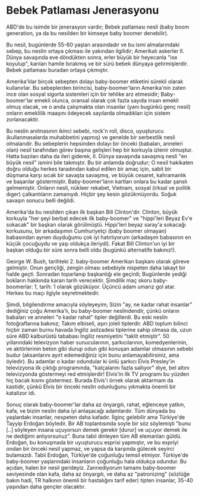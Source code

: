 # Bebek Patlaması Jenerasyonu

ABD'de bu isimde bir jenerasyon vardır; Bebek patlaması nesli (baby
boom generation, ya da bu nesilden bir kimseye baby boomer denebilir).

Bu nesil, bugünlerde 55-60 yaşları arasındadır ve bu ismi
almalarındaki sebep, bu neslin ortaya çıkması ile yakından ilgilidir;
Amerikalı askerler II. Dünya savaşında eve döndükten sonra, erler
büyük bir heyecanla "ise koyulup", karıları hamile bırakmış ve bir
sürü bebek dünyaya getirmişlerdir. Bebek patlaması buradan ortaya
çıkmıştır.

Amerika'lılar birçok sebepten dolayı baby-boomer etiketini sürekli
olarak kullanırlar. Bu sebeplerden birincisi, baby-boomer'ların
Amerika'nin zaten ince olan sosyal sigorta sistemleri için bir tehlike
arz etmesidir; Baby-boomer'lar emekli olunca, oransal olarak çok fazla
sayıda insan emekli olmuş olacak, ve o anda çalışmakta olan insanlar
(yanı bugünkü genç nesil) onların emeklilik maaşını ödeyecek sayılarda
olmadıkları için sistem zorlanacaktir.

Bu neslin anılmasının ikinci sebebi, rock'n roll, disco, uyuşturucu
(kullanmasalarda muhabbetini yapmış) ve genelde bir serbestlik nesli
olmalarıdir. Bu sebeplerin hepsinden dolayı bir önceki (babaları,
anneleri olan) nesil tarafından görev başına gelişleri hep bir
korkuyla izlenir olmuştur. Hatta bazıları daha da ileri giderek,
II. Dünya savaşında savaşmış nesli "en büyük nesil" ismini bile
takmıştır. Bu bir anlamda doğrudur; O nesil hakikaten doğru olduğu
herkes taradından kabul edilen bir amaç için, sabit bir düşmana karşı
sıcak bir savaşta savaşmış, ve büyük cesaret, kahramanlık ve başarılar
göstermiştir. Baby-boomer'ların kartları onlara bu kadar şanslı
gelmemiştir. Onların nesli, nükleer rekabet, Vietnam, sosyal (irksal
ve politik dıger) çalkantıların zamanıydı. Hiçbir şey kesin
gözükmüyordu. Soğuk savaşın sonucu belli değildi.

Amerika'da bu nesilden çıkan ilk başkan Bill Clinton'dir. Clinton,
büyük korkuyla "her şeyi berbat edecek ilk baby-boomer" ve "hippi'leri
Beyaz Ev'e sokacak" bir başkan olarak görülmüştü. Hippi'leri beyaz
saray'a sokacağı korkusunu, bir arkadaşımın Cumhuriyetçi (baby boomer
olmayan) babasından aynen duyduğumu çok iyi hatırlıyorum (arkadaşım
babasının en küçük çocuğuydu ve yaşı oldukça ileriydi). Fakat Bill
Clinton'un iyi bir başkan olduğu bir süre sonra belli oldu (bugünkü
alternatife bakınız!).

George W. Bush, tarihteki 2. baby-boomer Amerikan başkanı olarak
göreve gelmiştir. Onun gençliği, zengin olması sebebiyle nispeten daha
lakayt bir halde geçti. Sonradan toparlanıp başkanlığı ele geçirdi;
Bugünlerde yediği bokların hakkında kararı tarih verecektir. Şimdilik
maç skoru baby-boomerlar: 1, tarih: 1 olarak gözüküyor. Üçüncü adam
umarız gol atar. Herkes bu maçı ilgiyle seyretmektedir.

Şimdi, bilgilendirme amacıyla söyleyeyim; Sizin "ay, ne kadar rahat
insanlar" dediğiniz çoğu Amerika'lı, bu baby-boomer neslindendir,
çünkü onların babaları ve anneleri "o kadar rahat" tipler
değillerdi. Bu eski neslin fotoğraflarına bakınız; Takım elbiseli,
aşırı joleli tiplerdir. ABD toplum bilinci hiçbir zaman burnu havada
İngiliz asilzadesi tiplerine sahip olmasa da, uzun süre ABD kalburüstü
tababası İngiliz resmiyetini "taklit etmiştir". 50 yıllarındaki
televizyon haber sunucularının, şarkıcılarının, komedyenlerinin, ve
aktörlerinin beton gibi durup odun gibi konuşan adamlar olmasının
sebebi budur (aksanlarını ayırt edemediğiniz için bunu
anlamayabilirsiniz, ama öyledir). Bu adamlar o kadar odundular ki ünlü
şarkıcı Elvis Presley'in televizyona ilk çıktığı programında,
"kalçalarını fazla sallıyor" diye, bel altını televizyonda göstermeyi
red etmişlerdir! Elvis'in ilk TV programı bu yüzden hiç bacak kısmı
göstermez. Burada Elvis'i örnek olarak aktarmam da kastidir, çünkü
Elvis bir önceki neslin odunluğunu yıkmakta önemli bir katalizor idi.

Sonuç olarak baby-boomer'lar daha az önyargılı, rahat, eğlenceye
yatkın, kafa, ve bizim neslin daha iyi anlaşacağı adamlardır. Tüm
dünyada bu yaşlardakı insanlar, nespeten daha kafadır. İlginç
gelebilir ama Türkiye'de Tayyip Erdoğan böyledir. Bir AB toplantısında
soyle bir söz söylemişti "bunu [..] söyleyen insana uçuyorsun demek
gerekir [durur] ve uçuyor demek ile ne dediğimi anlıyorsunuz". Buna
tabii dinleyen tüm AB elemanları güldü. Erdoğan, bu konuşmada bir
uyuşturucu esprisi yapmıştır, ve bu espriyi ondan bir önceki nesil
yapmaz, ve yapsa da karşında gülecek seyirci bulamazdı. Tabii Erdoğan,
Türkiye'de çoğunluğu temsil etmiyor. Türkiye'de baby-boomer
yaşlarındaki insanların çoğunluğu hala oldukça odundur. Bu açıdan,
halen bir nesil gerideyiz. Zannediyorum tamamı baby-boomer seviyesinde
olan kafa, daha az önyargılı, ve daha az "patronizing" (sözlüğe bakın
hadi, TR halkının önemli bir hastalığını tarif eder) tipten insanlar,
35-40 yaşından daha gençler olacaktır.

